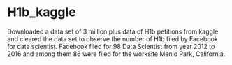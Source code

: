 # H1b_kaggle
Downloaded a data set of 3 million plus data of H1b petitions from kaggle and cleared the data set to observe the number of H1b filed by Facebook for data scientist.
Facebook filed for 98 Data Scientist from year 2012 to 2016 and among them 86 were filed for the worksite Menlo Park, California.

